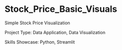# Stock_Price_Basic_Visuals
Simple Stock Price Visualization

Project Type: Data Application, Data Visualization

Skills Showcase: Python, Streamlit
